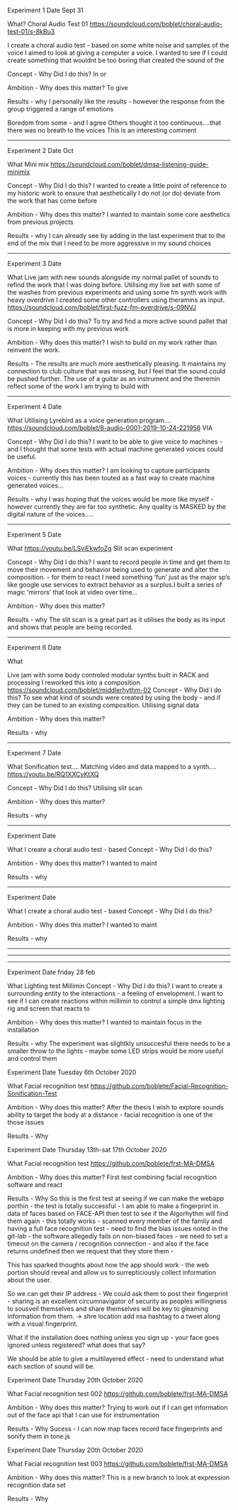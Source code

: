Experiment 1
Date Sept 31


What?
Choral Audio Test 01
https://soundcloud.com/boblet/choral-audio-test-01/s-8kBu3


I create a choral audio test - based on some white noise and samples of the voice I aimed to look at giving a computer a voice. I wanted to see if I could create something that wouldnt be too boring that created the sound of the 


Concept - Why Did I do this?
In or


Ambition - Why does this matter?
To give 


Results - why 
I personally like the results - however the response from the group triggered a range of emotions


Boredom from some - and I agree
Others thought it too continuous….that there was no breath to the voices
This is an interesting comment


________________


Experiment 2
Date Oct


What
Mini mix
https://soundcloud.com/boblet/dmsa-listening-guide-minimix


Concept - Why Did I do this?
I wanted to create a little point of reference to my historic work to ensure that aesthetically I do not (or do) deviate from the work that has come before


Ambition - Why does this matter?
I wanted to maintain some core aesthetics from previous projects


Results - why 
I can already see by adding in the last experiment that to the end of the mix that I need to be more aggressive in my sound choices


________________


Experiment 3
Date 


What
Live jam with new sounds alongside my normal pallet of sounds to refind the work that I was doing before. Utilising my live set with some of the washes from previous experiments and using some fm synth work with heavy overdrive I created some other controllers using theramins as input.
https://soundcloud.com/boblet/first-fuzz-fm-overdrive/s-09NVJ




Concept - Why Did I do this?
To try and find a more active sound pallet that is more in keeping with my previous work




Ambition - Why does this matter?
I wish to build on my work rather than reinvent the work. 


Results - 
The results are much more aesthetically pleasing. It maintains my connection to club culture that was missing, but I feel that the sound could be pushed further. The use of a guitar as an instrument and the theremin reflect some of the work I am trying to build with 
________________
Experiment 4
Date 


What
Utilising Lyrebird as a voice generation program….
https://soundcloud.com/boblet/8-audio-0001-2019-10-24-221956
VIA


Concept - Why Did I do this?
I want to be able to give voice to machines - and I thought that some tests with actual machine generated voices could be useful.


Ambition - Why does this matter?
I am looking to capture participants voices - currently this has been touted as a fast way to create machine generated voices...


Results - why 
I was hoping that the voices would be more like myself - however currently they are far too synthetic. Any quality is MASKED by the digital nature of the voices….. 
________________
Experiment 5
Date 


What
https://youtu.be/LSviEkwfoZg
Slit scan experiment


Concept - Why Did I do this?
I want to record people in time and get them to move their movement and behavior being used to generate and alter the composition. - for them to react I need something ‘fun’ just as the major sp’s like google  use services to extract behavior as a surplus.I built a series of magic ‘mirrors’ that look at video over time...


Ambition - Why does this matter?


Results - why 
The slit scan is a great part as it utilises the body as its input and shows that people are being recorded.


________________


Experiment 6
Date 


What 


Live jam with some body controled modular synths built in RACK and processing
I reworked this into a composition 
https://soundcloud.com/boblet/middlerhythm-02
Concept - Why Did I do this?
To see what kind of sounds were created by using the body - and if they can be tuned to an existing composition. Utilising signal data 


Ambition - Why does this matter?


Results - why 
________________
Experiment 7
Date 


What
Sonification test….
Matching video and data mapped to a synth….
https://youtu.be/RQ1XXCvKtXQ




Concept - Why Did I do this?
Utilising slit scan 




Ambition - Why does this matter?


Results - why 


________________


Experiment 
Date 


What
I create a choral audio test - based 
Concept - Why Did I do this?




Ambition - Why does this matter?
I wanted to maint


Results - why 


________________


Experiment 
Date 


What
I create a choral audio test - based 
Concept - Why Did I do this?




Ambition - Why does this matter?
I wanted to maint


Results - why 
________________
________________


________________


Experiment 
Date friday 28 feb


What
Lighting test Millimin 
Concept - Why Did I do this?
I want to create a surrounding entity to the interactions - a feeling of envelopment. I want to see if I can create reactions within millimin to control a simple dmx lighting rig and screen that reacts to 


Ambition - Why does this matter?
I wanted to maintain focus in the installation


Results - why 
The experiment was slightkly unsuccesful there needs to be a smaller throw to the lights - maybe some LED strips would be more useful and control them


Experiment 
Date Tuesday 6th October 2020


What
Facial recognition test
https://github.com/boblete/Facial-Recognition-Sonification-Test

Ambition - Why does this matter?
After the thesis I wish to explore sounds ability to target the body at a distance - facial recognition is one of the those issues


Results - Why 

Experiment 
Date Thursday 13th-sat 17th October 2020


What
Facial recognition test
https://github.com/boblete/frst-MA-DMSA

Ambition - Why does this matter?
First test combining facial recognition software and react


Results - Why 
So this is the first test at seeing if we can make the webapp porthin - the test is totally successful - I am able to make a fingerprint in data of faces based on FACE-API then test to see if the Algorhythm will find them again - this totally works - scanned every member of the family and having a full face recognition test - need to find the bias issues noted in the git-lab - the software allegedly fails on non-biased faces - we need to set a timeout on the camera / recognition connection  - and also if the face returns undefined then we request that they store them - 

This has sparked thoughts about how the app should work - the web portion should reveal and allow us to surrepticiously collect information about the user.

So we can get their IP address - 
We could ask them to post their fingerprint - sharing is an excellent circumnavigator of security as peoples willingness to sousveil themselves and share themselves will be key to gleaming information from them. -> shre location add nsa hashtag to a tweet along with a visual fingerprint.

What if the installation does nothing unless you sign up - your face goes ignored unless registered? what does that say? 

We should be able to give a multilayered effect - need to understand what each section of sound will be.


Experiment 
Date Thursday 20th October 2020

What
Facial recognition test 002
https://github.com/boblete/frst-MA-DMSA

Ambition - Why does this matter?
Trying to work out if I can get information out of the face api that I can use for instrumentation

Results - Why 
Sucess - I can now map faces record face fingerprints and sonify them in tone.js


Experiment 
Date Thursday 20th October 2020


What
Facial recognition test 003
https://github.com/boblete/frst-MA-DMSA

Ambition - Why does this matter?
This is a new branch to look at expression recognition data set

Results - Why 